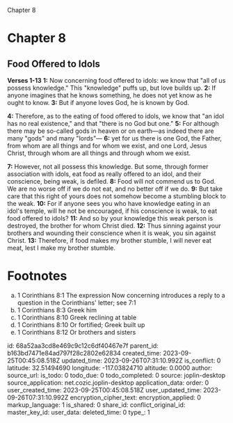 Chapter 8

# Chapter 8
## Food Offered to Idols
**Verses 1-13**
**1:** Now concerning food offered to idols: we know that "all of us possess knowledge." This "knowledge" puffs up, but love builds up.
**2:** If anyone imagines that he knows something, he does not yet know as he ought to know.
**3:** But if anyone loves God, he is known by God.

**4:** Therefore, as to the eating of food offered to idols, we know that "an idol has no real existence," and that "there is no God but one."
**5:** For although there may be so-called gods in heaven or on earth—as indeed there are many "gods" and many "lords"—
**6:** yet for us there is one God, the Father, from whom are all things and for whom we exist, and one Lord, Jesus Christ, through whom are all things and through whom we exist.

**7:** However, not all possess this knowledge. But some, through former association with idols, eat food as really offered to an idol, and their conscience, being weak, is defiled.
**8:** Food will not commend us to God. We are no worse off if we do not eat, and no better off if we do.
**9:** But take care that this right of yours does not somehow become a stumbling block	to the weak.
**10:** For if anyone sees you who have knowledge eating in an idol's temple, will he not be encouraged, if his conscience is weak, to eat food offered to idols?
**11:** And so by your knowledge this weak person is destroyed, the brother for whom Christ died.
**12:** Thus sinning against your brothers and wounding their conscience when it is weak, you sin against Christ.
**13:** Therefore, if food makes my brother stumble, I will never eat meat, lest I make my brother stumble.

# Footnotes
<ol type='a'>
	<li>1 Corinthians 8:1 The expression Now concerning introduces a reply to a question in the Corinthians&#x27; letter; see 7:1</li>
	<li>1 Corinthians 8:3 Greek him</li>
	<li>1 Corinthians 8:10 Greek reclining at table</li>
	<li>1 Corinthians 8:10 Or fortified; Greek built up</li>
	<li>1 Corinthians 8:12 Or brothers and sisters</li>
</ol>


id: 68a52aa3cd8e469c9c12c6df40467e7f
parent_id: b163bd7471e84ad797f28c2802e62834
created_time: 2023-09-25T00:45:08.518Z
updated_time: 2023-09-26T07:31:10.992Z
is_conflict: 0
latitude: 32.51494690
longitude: -117.03824710
altitude: 0.0000
author: 
source_url: 
is_todo: 0
todo_due: 0
todo_completed: 0
source: joplin-desktop
source_application: net.cozic.joplin-desktop
application_data: 
order: 0
user_created_time: 2023-09-25T00:45:08.518Z
user_updated_time: 2023-09-26T07:31:10.992Z
encryption_cipher_text: 
encryption_applied: 0
markup_language: 1
is_shared: 0
share_id: 
conflict_original_id: 
master_key_id: 
user_data: 
deleted_time: 0
type_: 1
